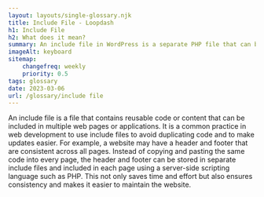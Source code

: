 ```yaml
--- 
layout: layouts/single-glossary.njk
title: Include File - Loopdash
h1: Include File
h2: What does it mean?
summary: An include file in WordPress is a separate PHP file that can be included in other PHP files to reuse code and improve maintainability.
imageAlt: keyboard
sitemap:
	changefreq: weekly
	priority: 0.5
tags: glossary
date: 2023-03-06
url: /glossary/include file
---
```


An include file is a file that contains reusable code or content that can be included in multiple web pages or applications. It is a common practice in web development to use include files to avoid duplicating code and to make updates easier. For example, a website may have a header and footer that are consistent across all pages. Instead of copying and pasting the same code into every page, the header and footer can be stored in separate include files and included in each page using a server-side scripting language such as PHP. This not only saves time and effort but also ensures consistency and makes it easier to maintain the website.